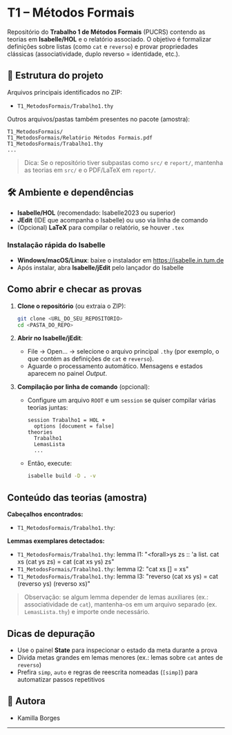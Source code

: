 # T1 – Métodos Formais

Repositório do **Trabalho 1 de Métodos Formais** (PUCRS) contendo as teorias em **Isabelle/HOL** e o relatório associado. O objetivo é formalizar definições sobre listas (como `cat` e `reverso`) e provar propriedades clássicas (associatividade, duplo reverso = identidade, etc.).

## 📁 Estrutura do projeto

Arquivos principais identificados no ZIP:

- `T1_MetodosFormais/Trabalho1.thy`

Outros arquivos/pastas também presentes no pacote (amostra):

```text
T1_MetodosFormais/
T1_MetodosFormais/Relatório Métodos Formais.pdf
T1_MetodosFormais/Trabalho1.thy
...
```

> Dica: Se o repositório tiver subpastas como `src/` e `report/`, mantenha as teorias em `src/` e o PDF/LaTeX em `report/`.

## 🛠️ Ambiente e dependências

- **Isabelle/HOL** (recomendado: Isabelle2023 ou superior)
- **JEdit** (IDE que acompanha o Isabelle) ou uso via linha de comando
- (Opcional) **LaTeX** para compilar o relatório, se houver `.tex`

### Instalação rápida do Isabelle
- **Windows/macOS/Linux**: baixe o instalador em <https://isabelle.in.tum.de>
- Após instalar, abra **Isabelle/jEdit** pelo lançador do Isabelle

##  Como abrir e checar as provas

1. **Clone o repositório** (ou extraia o ZIP):
   ```bash
   git clone <URL_DO_SEU_REPOSITORIO>
   cd <PASTA_DO_REPO>
   ```

2. **Abrir no Isabelle/jEdit**:
   - File → Open… → selecione o arquivo principal `.thy` (por exemplo, o que contém as definições de `cat` e `reverso`).
   - Aguarde o processamento automático. Mensagens e estados aparecem no painel *Output*.

3. **Compilação por linha de comando** (opcional):
   - Configure um arquivo `ROOT` e um `session` se quiser compilar várias teorias juntas:
     ```
     session Trabalho1 = HOL +
       options [document = false]
     theories
       Trabalho1
       LemasLista
       ...
     ```
   - Então, execute:
     ```bash
     isabelle build -D . -v
     ```

##  Conteúdo das teorias (amostra)

**Cabeçalhos encontrados:**  
- `T1_MetodosFormais/Trabalho1.thy`: 

**Lemmas exemplares detectados:**  
- `T1_MetodosFormais/Trabalho1.thy`: lemma l1: "\<forall>ys zs :: 'a list. cat xs (cat ys zs) = cat (cat xs ys) zs"
- `T1_MetodosFormais/Trabalho1.thy`: lemma l2: "cat xs [] = xs"
- `T1_MetodosFormais/Trabalho1.thy`: lemma l3: "reverso (cat xs ys) = cat (reverso ys) (reverso xs)"

> Observação: se algum lemma depender de lemas auxiliares (ex.: associatividade de `cat`), mantenha-os em um arquivo separado (ex. `LemasLista.thy`) e importe onde necessário.





##  Dicas de depuração

- Use o painel **State** para inspecionar o estado da meta durante a prova
- Divida metas grandes em lemas menores (ex.: lemas sobre `cat` antes de `reverso`)
- Prefira `simp`, `auto` e regras de reescrita nomeadas (`[simp]`) para automatizar passos repetitivos

## 👥 Autora

- Kamilla Borges  


---


